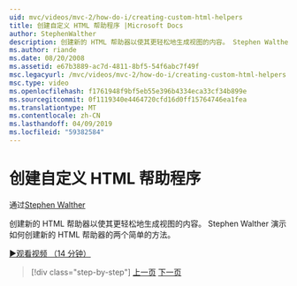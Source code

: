 ```yaml
---
uid: mvc/videos/mvc-2/how-do-i/creating-custom-html-helpers
title: 创建自定义 HTML 帮助程序 |Microsoft Docs
author: StephenWalther
description: 创建新的 HTML 帮助器以使其更轻松地生成视图的内容。 Stephen Walther 演示如何创建新的 HTML 帮助器的两个简单的方法。
ms.author: riande
ms.date: 08/20/2008
ms.assetid: e67b3889-ac7d-4811-8bf5-54f6abc7f49f
msc.legacyurl: /mvc/videos/mvc-2/how-do-i/creating-custom-html-helpers
msc.type: video
ms.openlocfilehash: f1761948f9bf5eb55e396b4334eca33cf34b899e
ms.sourcegitcommit: 0f1119340e4464720cfd16d0ff15764746ea1fea
ms.translationtype: MT
ms.contentlocale: zh-CN
ms.lasthandoff: 04/09/2019
ms.locfileid: "59382584"
---
```

# <a name="creating-custom-html-helpers"></a>创建自定义 HTML 帮助程序

通过[Stephen Walther](https://github.com/StephenWalther)

创建新的 HTML 帮助器以使其更轻松地生成视图的内容。 Stephen Walther 演示如何创建新的 HTML 帮助器的两个简单的方法。

[&#9654;观看视频 （14 分钟）](https://channel9.msdn.com/Blogs/ASP-NET-Site-Videos/creating-custom-html-helpers)

> [!div class="step-by-step"]
> [上一页](creating-unit-tests-for-aspnet-mvc-applications.md)
> [下一页](creating-model-classes-with-linq-to-sql.md)
